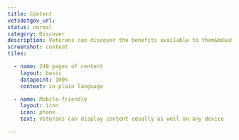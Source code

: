 ```yaml
---
title: Content
vetsdotgov_url:
status: normal
category: Discover
description: Veterans can discover the benefits available to them&mdash;in plain language
screenshot: content
tiles:

  - name: 248 pages of content
    layout: basic
    datapoint: 100%
    context: in plain language

  - name: Mobile-friendly
    layout: icon
    icon: phone
    text: Veterans can display content equally as well on any device

---
```

